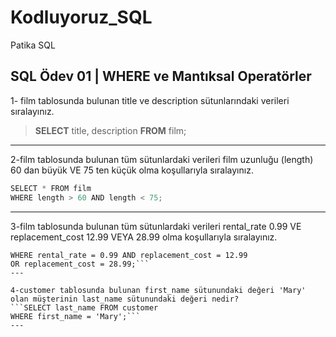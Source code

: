 # Kodluyoruz_SQL
Patika SQL
## SQL Ödev 01 | WHERE ve Mantıksal Operatörler 
1- film tablosunda bulunan title ve description sütunlarındaki verileri sıralayınız.

> **SELECT** title, description **FROM** film;
---

2-film tablosunda bulunan tüm sütunlardaki verileri film uzunluğu (length) 60 dan büyük VE 75 ten küçük olma koşullarıyla sıralayınız.

```javascript
SELECT * FROM film
WHERE length > 60 AND length < 75;
```
---

3-film tablosunda bulunan tüm sütunlardaki verileri rental_rate 0.99 VE replacement_cost 12.99 VEYA 28.99 olma koşullarıyla sıralayınız.

```SELECT * FROM film
WHERE rental_rate = 0.99 AND replacement_cost = 12.99
OR replacement_cost = 28.99;```
---

4-customer tablosunda bulunan first_name sütunundaki değeri 'Mary' olan müşterinin last_name sütunundaki değeri nedir?
```SELECT last_name FROM customer
WHERE first_name = 'Mary';```
---



